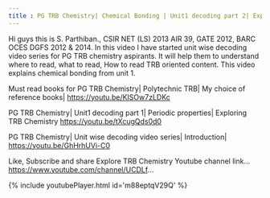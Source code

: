 ```yaml
---
title : PG TRB Chemistry| Chemical Bonding | Unit1 decoding part 2| Exploring TRB Chemistry
---
```


Hi guys this is S. Parthiban., CSIR NET (LS) 2013 AIR 39, GATE 2012, BARC OCES DGFS 2012 & 2014. In this video I have started unit wise decoding video series for PG TRB chemistry aspirants. It will help them to understand where to read, what to read, How to read TRB oriented content. This video  explains chemical bonding from unit 1.

Must read books for PG TRB Chemistry| Polytechnic TRB| My choice of reference books|
https://youtu.be/KISOw7zLDKc

PG TRB Chemistry| Unit1 decoding part 1| Periodic properties| Exploring TRB Chemistry
https://youtu.be/tXcugQds0d0

PG TRB Chemistry| Unit wise decoding video series| Introduction|
https://youtu.be/GhHrhUVi-C0

Like, Subscribe and share Explore TRB Chemistry
Youtube channel link... https://www.youtube.com/channel/UCDLf...



{% include youtubePlayer.html id='m88eptqV29Q' %}
